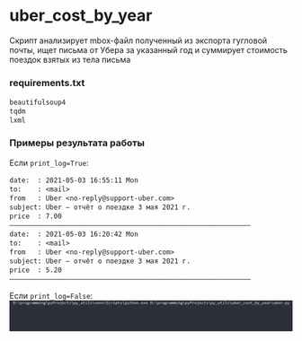 
# uber_cost_by_year
Скрипт анализирует mbox-файл полученный из экспорта гугловой почты, ищет письма от Убера за указанный год и суммирует стоимость поездок взятых из тела письма

### requirements.txt
```
beautifulsoup4  
tqdm  
lxml
```

### Примеры результата работы
Если `print_log=True`:
```
date:  : 2021-05-03 16:55:11 Mon
to:    : <mail>
from   : Uber <no-reply@support-uber.com>
subject: Uber – отчёт о поездке 3 мая 2021 г.
price  : 7.00
––––––––––––––––––––––––––––––––––––––––––––––––––––––––––––
date:  : 2021-05-03 16:20:42 Mon
to:    : <mail>
from   : Uber <no-reply@support-uber.com>
subject: Uber – отчёт о поездке 3 мая 2021 г.
price  : 5.20
––––––––––––––––––––––––––––––––––––––––––––––––––––––––––––
```
Если `print_log=False`:
![alt-текст](https://github.com/i-dea-by/py_utils/blob/master/uber_cost_by_year/uber.gif?raw=true "Working")